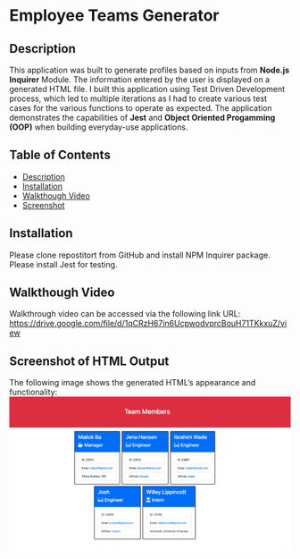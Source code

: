 # Employee Teams Generator

## Description
This application was built to generate profiles based on inputs from **Node.js Inquirer** Module. The information entered by the user is displayed on a generated HTML file. I built this application using Test Driven Development process, which led to multiple iterations as I had to create various test cases for the various functions to operate as expected. The application demonstrates the capabilities of **Jest** and **Object Oriented Progamming (OOP)** when building everyday-use applications.

## Table of Contents
- [Description](#description)
- [Installation](#installation)
- [Walkthough Video](#walkthough-video)
- [Screenshot](#screenshot-of-HTML-output)

## Installation 
Please clone repostitort from GitHub and install NPM Inquirer package. Please install Jest for testing.

## Walkthough Video
Walkthrough video can be accessed via the following link URL: https://drive.google.com/file/d/1qCRzH67in6UcpwodvprcBouH71TKkxuZ/view

## Screenshot of HTML Output
The following image shows the generated HTML’s appearance and functionality:
![Generated HTML Webpage Screenshot](./assets/screenshot.png)
